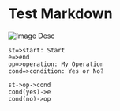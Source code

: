 # Test Markdown

![Image Desc](https://raw.github.com/humiaozuzu/dot-vimrc/master/screenshots/vim.jpg)

```flow
st=>start: Start
e=>end
op=>operation: My Operation
cond=>condition: Yes or No?

st->op->cond
cond(yes)->e
cond(no)->op
```
